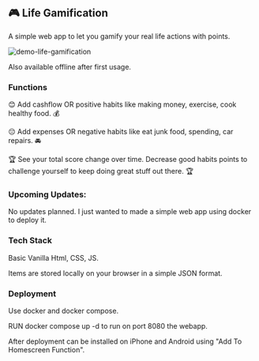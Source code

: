 ## 🎮 Life Gamification
A simple web app to let you gamify your real life actions with points. 

![demo-life-gamification](demo.gif)

Also available offline after first usage.

### Functions
😊 Add cashflow OR positive habits like making money, exercise, cook healthy food. 💰

😔 Add expenses OR negative habits like eat junk food, spending, car repairs. 🚘

🏆 See your total score change over time. 
Decrease good habits points to challenge yourself to keep doing great stuff out there. 🏆

### Upcoming Updates:
No updates planned. I just wanted to made a simple web app using docker to deploy it. 


### Tech Stack
Basic Vanilla Html, CSS, JS. 

Items are stored locally on your browser in a simple JSON format.

### Deployment
Use docker and docker compose.

RUN docker compose up -d to run on port 8080 the webapp.

After deployment can be installed on iPhone and Android using "Add To Homescreen Function". 

